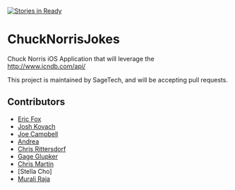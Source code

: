 [![Stories in Ready](https://badge.waffle.io/grcocoaheads/chucknorrisios.png?label=ready&title=Ready)](http://waffle.io/grcocoaheads/chucknorrisios)

ChuckNorrisJokes
================
Chuck Norris iOS Application that will leverage the http://www.icndb.com/api/

This project is maintained by SageTech, and will be accepting pull requests.

## Contributors
- [Eric Fox](https://www.github.com/foxefj)
- [Josh Kovach](https://www.github.com/shekibobo)
- [Joe Campbell](https://github.com/joecampbell)
- [Andrea](https://github.com/ande-)
- [Chris Rittersdorf](https://github.com/manlycode)
- [Gage Glupker](https://github.com/CheckYourGages)
- [Chris Martin](https://github.com/cmartinpilot)
- [Stella Cho]
- [Murali Raja](https://github.com/muraliwho)
